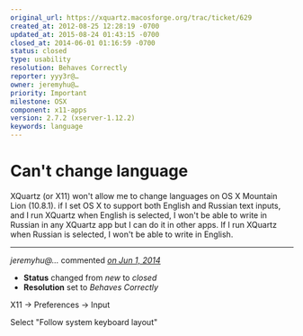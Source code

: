 ```yaml
---
original_url: https://xquartz.macosforge.org/trac/ticket/629
created_at: 2012-08-25 12:28:19 -0700
updated_at: 2015-08-24 01:43:15 -0700
closed_at: 2014-06-01 01:16:59 -0700
status: closed
type: usability
resolution: Behaves Correctly
reporter: yyy3r@…
owner: jeremyhu@…
priority: Important
milestone: OSX
component: x11-apps
version: 2.7.2 (xserver-1.12.2)
keywords: language
---
```


Can't change language
=====================


XQuartz (or X11) won't allow me to change languages on OS X Mountain Lion (10.8.1). if I set OS X to support both English and Russian text inputs, and I run XQuartz when English is selected, I won't be able to write in Russian in any XQuartz app but I can do it in other apps. If I run XQuartz when Russian is selected, I won't be able to write in English.



---

*jeremyhu@…* commented *[on Jun 1, 2014](https://xquartz.macosforge.org/trac/ticket/629#comment:1 "June 1, 2014 at 1:16 AM PDT")*

-   **Status** changed from *new* to *closed*
-   **Resolution** set to *Behaves Correctly*

X11 -&gt; Preferences -&gt; Input

Select "Follow system keyboard layout"



